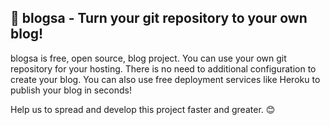 ## 📖 blogsa - Turn your git repository to your own blog!

blogsa is free, open source, blog project. You can use your own git repository for your hosting. There is no need to additional configuration to create your blog. You can also use free deployment services like Heroku to publish your blog in seconds!

Help us to spread and develop this project faster and greater. 😊
